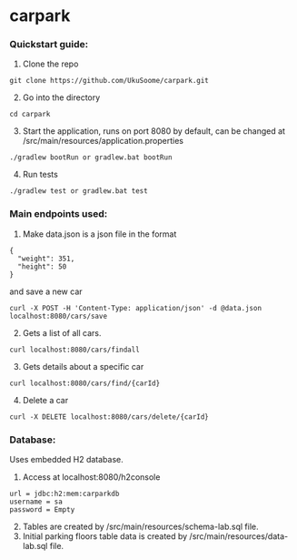 # carpark



### Quickstart guide:

1) Clone the repo
```
git clone https://github.com/UkuSoome/carpark.git
```
2) Go into the directory
```
cd carpark
```
3) Start the application, runs on port 8080 by default, can be changed at /src/main/resources/application.properties
```
./gradlew bootRun or gradlew.bat bootRun
```
4) Run tests
```
./gradlew test or gradlew.bat test
```


### Main endpoints used:

1) Make data.json is a json file in the format 
```
{
  "weight": 351,
  "height": 50
}
```
and save a new car
```
curl -X POST -H 'Content-Type: application/json' -d @data.json localhost:8080/cars/save
```
2) Gets a list of all cars.
```
curl localhost:8080/cars/findall
```
3) Gets details about a specific car
```
curl localhost:8080/cars/find/{carId}
```
4) Delete a car
```
curl -X DELETE localhost:8080/cars/delete/{carId}
```

### Database:

Uses embedded H2 database. 

1) Access at localhost:8080/h2console
```
url = jdbc:h2:mem:carparkdb
username = sa
password = Empty
```
2) Tables are created by /src/main/resources/schema-lab.sql file.
3) Initial parking floors table data is created by /src/main/resources/data-lab.sql file.
